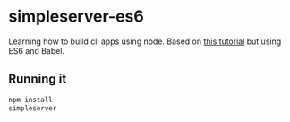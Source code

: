 # simpleserver-es6

Learning how to build cli apps using node. Based on [this tutorial](http://frontendgods.com/build-a-simple-command-line-application-with-nodejs/) but using ES6 and Babel.

## Running it

```bash
npm install
simpleserver
```

